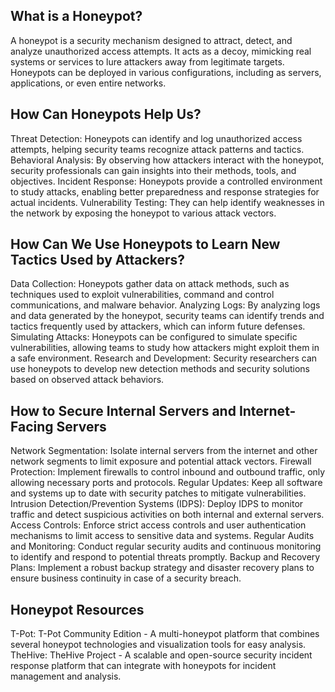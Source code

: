 ## What is a Honeypot?

A honeypot is a security mechanism designed to attract, detect, and analyze unauthorized access attempts. It acts as a decoy, mimicking real systems or services to lure attackers away from legitimate targets. Honeypots can be deployed in various configurations, including as servers, applications, or even entire networks.

## How Can Honeypots Help Us?
 Threat Detection: Honeypots can identify and log unauthorized access attempts, helping security teams recognize attack patterns and tactics.
 Behavioral Analysis: By observing how attackers interact with the honeypot, security professionals can gain insights into their methods, tools, and objectives.
 Incident Response: Honeypots provide a controlled environment to study attacks, enabling better preparedness and response strategies for actual incidents.
 Vulnerability Testing: They can help identify weaknesses in the network by exposing the honeypot to various attack vectors.

## How Can We Use Honeypots to Learn New Tactics Used by Attackers?

   Data Collection: Honeypots gather data on attack methods, such as techniques used to exploit vulnerabilities, command and control communications, and malware behavior.
    Analyzing Logs: By analyzing logs and data generated by the honeypot, security teams can identify trends and tactics frequently used by attackers, which can inform future defenses.
    Simulating Attacks: Honeypots can be configured to simulate specific vulnerabilities, allowing teams to study how attackers might exploit them in a safe environment.
    Research and Development: Security researchers can use honeypots to develop new detection methods and security solutions based on observed attack behaviors.

## How to Secure Internal Servers and Internet-Facing Servers

   Network Segmentation: Isolate internal servers from the internet and other network segments to limit exposure and potential attack vectors.
    Firewall Protection: Implement firewalls to control inbound and outbound traffic, only allowing necessary ports and protocols.
    Regular Updates: Keep all software and systems up to date with security patches to mitigate vulnerabilities.
    Intrusion Detection/Prevention Systems (IDPS): Deploy IDPS to monitor traffic and detect suspicious activities on both internal and external servers.
    Access Controls: Enforce strict access controls and user authentication mechanisms to limit access to sensitive data and systems.
    Regular Audits and Monitoring: Conduct regular security audits and continuous monitoring to identify and respond to potential threats promptly.
    Backup and Recovery Plans: Implement a robust backup strategy and disaster recovery plans to ensure business continuity in case of a security breach.

## Honeypot Resources

   T-Pot: T-Pot Community Edition - A multi-honeypot platform that combines several honeypot technologies and visualization tools for easy analysis.
    TheHive: TheHive Project - A scalable and open-source security incident response platform that can integrate with honeypots for incident management and analysis.
